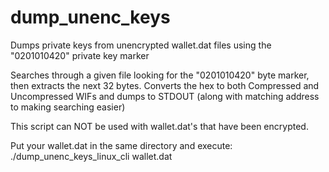 # dump_unenc_keys
Dumps private keys from unencrypted wallet.dat files using the "0201010420" private key marker

Searches through a given file looking for the "0201010420" byte marker, then extracts the next 32 bytes. Converts the hex to both Compressed and Uncompressed WIFs and dumps to STDOUT (along with matching address to making searching easier)

This script can NOT be used with wallet.dat's that have been encrypted.

Put your wallet.dat in the same directory and execute:
./dump_unenc_keys_linux_cli wallet.dat
